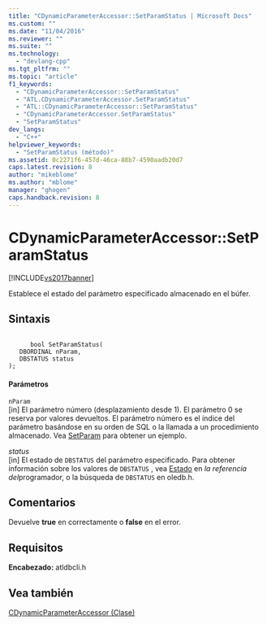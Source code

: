 ```yaml
---
title: "CDynamicParameterAccessor::SetParamStatus | Microsoft Docs"
ms.custom: ""
ms.date: "11/04/2016"
ms.reviewer: ""
ms.suite: ""
ms.technology: 
  - "devlang-cpp"
ms.tgt_pltfrm: ""
ms.topic: "article"
f1_keywords: 
  - "CDynamicParameterAccessor::SetParamStatus"
  - "ATL.CDynamicParameterAccessor.SetParamStatus"
  - "ATL::CDynamicParameterAccessor::SetParamStatus"
  - "CDynamicParameterAccessor.SetParamStatus"
  - "SetParamStatus"
dev_langs: 
  - "C++"
helpviewer_keywords: 
  - "SetParamStatus (método)"
ms.assetid: 0c2271f6-457d-46ca-88b7-4590aadb20d7
caps.latest.revision: 8
author: "mikeblome"
ms.author: "mblome"
manager: "ghogen"
caps.handback.revision: 8
---
```

# CDynamicParameterAccessor::SetParamStatus
[!INCLUDE[vs2017banner](../../assembler/inline/includes/vs2017banner.md)]

Establece el estado del parámetro especificado almacenado en el búfer.  
  
## Sintaxis  
  
```  
  
      bool SetParamStatus(  
   DBORDINAL nParam,  
   DBSTATUS status  
);  
```  
  
#### Parámetros  
 `nParam`  
 \[in\] El parámetro número \(desplazamiento desde 1\).  El parámetro 0 se reserva por valores devueltos.  El parámetro número es el índice del parámetro basándose en su orden de SQL o la llamada a un procedimiento almacenado.  Vea [SetParam](../../data/oledb/cdynamicparameteraccessor-setparam.md) para obtener un ejemplo.  
  
 *status*  
 \[in\] El estado de `DBSTATUS` del parámetro especificado.  Para obtener información sobre los valores de `DBSTATUS` , vea [Estado](https://msdn.microsoft.com/en-us/library/ms722617.aspx) en *la referencia del*programador, o la búsqueda de `DBSTATUS` en oledb.h.  
  
## Comentarios  
 Devuelve **true** en correctamente o **false** en el error.  
  
## Requisitos  
 **Encabezado:** atldbcli.h  
  
## Vea también  
 [CDynamicParameterAccessor \(Clase\)](../../data/oledb/cdynamicparameteraccessor-class.md)